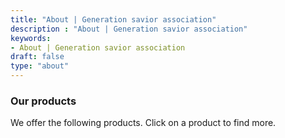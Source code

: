 ```yaml
---
title: "About | Generation savior association"
description : "About | Generation savior association" 
keywords:
- About | Generation savior association
draft: false
type: "about"
---
```


### Our products

We offer the following products. Click on a product to find more.